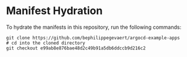 # Manifest Hydration

To hydrate the manifests in this repository, run the following commands:

```shell
git clone https://github.com/bephilippegevaert/argocd-example-apps
# cd into the cloned directory
git checkout e99ab8e876bae48d2c49b91a5db6ddccb9d216c2
```

